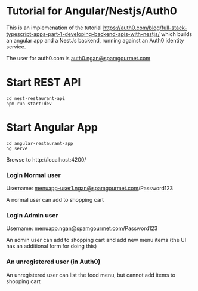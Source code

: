 # Tutorial for Angular/Nestjs/Auth0

This is an implemenation of the tutorial https://auth0.com/blog/full-stack-typescript-apps-part-1-developing-backend-apis-with-nestjs/ which builds an angular app and a NestJs backend, running against an Auth0 identity service.

The user for auth0.com is auth0.ngan@spamgourmet.com


# Start REST API

```
cd nest-restaurant-api
npm run start:dev
```

# Start Angular App
```
cd angular-restaurant-app
ng serve
```

Browse to http://localhost:4200/


### Login Normal user
Username: menuapp-user1.ngan@spamgourmet.com/Password123

A normal user can add to shopping cart


### Login Admin user
Username: menuapp.ngan@spamgourmet.com/Password123

An admin user can add to shopping cart and add new menu items (the UI has an additional form for doing this)

### An unregistered user (in Auth0)

An unregistered user can list the food menu, but cannot add items to shopping cart